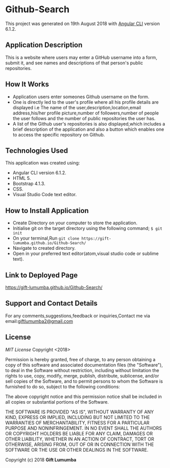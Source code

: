 # Github-Search

This project was generated on 19th August 2018 with [Angular CLI](https://gift-lumumba.github.io/Github-Search/) version 6.1.2.

## Application Description
 This is a website where users may enter a GitHub username into a form, submit it, and see names and descriptions of that person's public repositories.

## How It Works
- Application users enter someones Github username on the form.
- One is directly led to the user's profile where all his profile details are displayed i.e The name of the user,description,location,email address,his/her profile picture,number of followers,number of people the user follows and the number of public repositories the user has.
- A list of the Github user's repositories is also displayed,which includes a brief description of the application and also a button which enables one to access the specific repository on Github.

## Technologies Used
This application was created using:
- Angular CLI version 6.1.2.
- HTML 5.
- Bootstrap 4.1.3.
- CSS.
- Visual Studio Code text editor.

## How to Install Application
- Create Directory on your computer to store the application.
- Initialise git on the target directory using the following command;
    `$ git init`
- On your terminal,Run `git clone https://gift-lumumba.github.io/Github-Search/`
- Navigate to created directory.
- Open in your preferred text editor(atom,visual studio code or sublime text).

## Link to Deployed Page
https://gift-lumumba.github.io/Github-Search/

## Support and Contact Details
For any comments,suggestions,feedback or inquiries,Contact me via email:giftlumumba2@gmail.com

## License
*MIT License*
Copyright <2018> <GIFT LUMUMBA>

Permission is hereby granted, free of charge, to any person obtaining a copy of this software and associated documentation files (the "Software"), to deal in the Software without restriction, including without limitation the rights to use, copy, modify, merge, publish, distribute, sublicense, and/or sell copies of the Software, and to permit persons to whom the Software is furnished to do so, subject to the following conditions:

The above copyright notice and this permission notice shall be included in all copies or substantial portions of the Software.

THE SOFTWARE IS PROVIDED "AS IS", WITHOUT WARRANTY OF ANY KIND, EXPRESS OR IMPLIED, INCLUDING BUT NOT LIMITED TO THE WARRANTIES OF MERCHANTABILITY, FITNESS FOR A PARTICULAR PURPOSE AND NONINFRINGEMENT. IN NO EVENT SHALL THE AUTHORS OR COPYRIGHT HOLDERS BE LIABLE FOR ANY CLAIM, DAMAGES OR OTHER LIABILITY, WHETHER IN AN ACTION OF CONTRACT, TORT OR OTHERWISE, ARISING FROM, OUT OF OR IN CONNECTION WITH THE SOFTWARE OR THE USE OR OTHER DEALINGS IN THE SOFTWARE.

Copyright (c) 2018 **Gift Lumumba**
